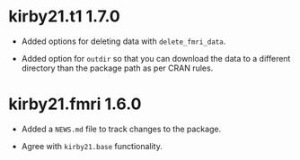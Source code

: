 # kirby21.t1 1.7.0

* Added options for deleting data with `delete_fmri_data`.  

* Added option for `outdir` so that you can download the data to a different
  directory than the package path as per CRAN rules.


# kirby21.fmri 1.6.0

* Added a `NEWS.md` file to track changes to the package.

* Agree with `kirby21.base` functionality.

